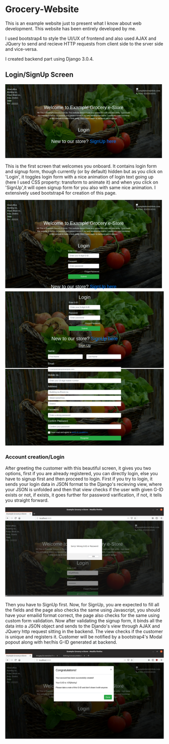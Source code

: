 # Grocery-Website
This is an example website just to present what I know about web development. This website has been entirely developed by me.

I used bootstrap4 to style the UI/UX of frontend and also used AJAX and JQuery to send and recieve HTTP requests from client side to
the srver side and vice-versa.

I created backend part using Django 3.0.4.


## Login/SignUp Screen

![This is the login screen](https://github.com/Divyansh9125/Images/blob/master/Screenshot_2020-04-05%20Example%20Grocery%20e-Store.png)

This is the first screen that welcomes you onboard. It contains login form and signup form, though currently (or by default) hidden but as you click on 'Login', it toggles login form with a nice animation of login text going up (here I used CSS property: transform to animate it) and when you click on 'SignUp',it will open signup form for you also with same nice animation. I extensively used bootstrap4 for creation of this page.

![This is login form](https://github.com/Divyansh9125/Images/blob/master/Screenshot_2020-04-05%20Example%20Grocery%20e-Store(1).png)
![This is signup form](https://github.com/Divyansh9125/Images/blob/master/Screenshot_2020-04-05%20Example%20Grocery%20e-Store(2).png)
![This is signup form](https://github.com/Divyansh9125/Images/blob/master/Screenshot_2020-04-05%20Example%20Grocery%20e-Store(3).png)

### Account creation/Login
After greeting the customer with this beautiful screen, it gives you two options, first if you are already registered, you can directly login, else you have to signup first and then proceed to login. First if you try to login, it sends your login data in JSON format to the Django's recieving view, where your JSON is unfolded and then that view checks if the user with given G-ID exists or not, if exists, it goes further for password varification, if not, it tells you straight forward.

![invalid login](https://github.com/Divyansh9125/Images/blob/master/Screenshot%20from%202020-04-05%2005-04-49.png)

Then you have to SignUp first. Now, for SignUp, you are expected to fill all the fields and the page also checks the same using Javascript, you should have your emailid format correct, the page also checks for the same using custom form validation.  Now after validating the signup form, it binds all the data into a JSON object and sends to the Djando's view through AJAX and JQuery http request sitting in the backend. The view checks if the customer is unique and registers it. Customer will be notified by a bootstrap4's Modal popout along with her/his G-ID generated at backend.

![signed up](https://github.com/Divyansh9125/Images/blob/master/Screenshot%20from%202020-04-05%2005-23-39.png)

